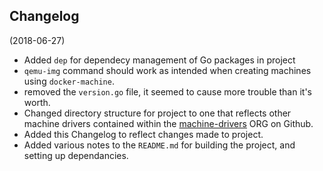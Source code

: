 ## Changelog
(2018-06-27)
- Added `dep` for dependecy management of Go packages in project
- `qemu-img` command should work as intended when creating machines using `docker-machine`.
- removed the `version.go` file, it seemed to cause more trouble than it's worth.
- Changed directory structure for project to one that reflects other machine drivers contained within the [machine-drivers](https://github.com/machine-drivers/) ORG on Github.
- Added this Changelog to reflect changes made to project.
- Added various notes to the `README.md` for building the project, and setting up dependancies.
